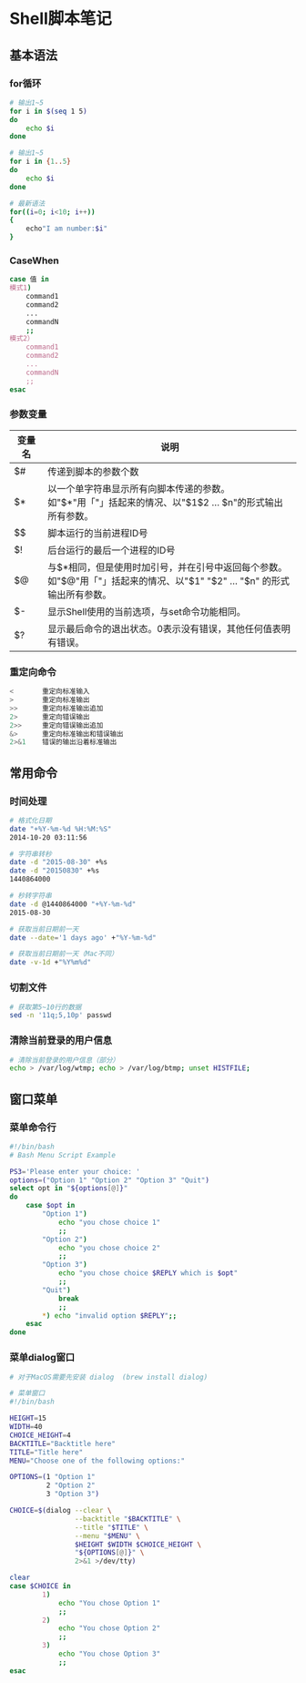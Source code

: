 # Shell脚本笔记

## 基本语法

### for循环

```bash
# 输出1~5
for i in $(seq 1 5)
do
    echo $i
done

# 输出1~5
for i in {1..5}
do
    echo $i
done

# 最新语法
for((i=0; i<10; i++))
{
    echo"I am number:$i"
}
```

<!--more-->

### CaseWhen

```bash
case 值 in
模式1)
    command1
    command2
    ...
    commandN
    ;;
模式2）
    command1
    command2
    ...
    commandN
    ;;
esac
```

### 参数变量

| 变量名   | 说明                                         |
| ---- | ------------------------------------------------------------ |
| $#   | 传递到脚本的参数个数                                         |
| $*   | 以一个单字符串显示所有向脚本传递的参数。<br/>如"\$*"用「"」括起来的情况、以"​\$1 ​\$2 … \$n"的形式输出所有参数。 |
| $$   | 脚本运行的当前进程ID号                                       |
| $!   | 后台运行的最后一个进程的ID号                                 |
| $@   | 与\$*相同，但是使用时加引号，并在引号中返回每个参数。<br/>如"​\$@"用「"」括起来的情况、以"\$1" "​\$2" … "\$n" 的形式输出所有参数。 |
| $-   | 显示Shell使用的当前选项，与set命令功能相同。                 |
| $?   | 显示最后命令的退出状态。0表示没有错误，其他任何值表明有错误。 |

### 重定向命令

```bash
< 		重定向标准输入
> 		重定向标准输出
>> 		重定向标准输出追加
2> 		重定向错误输出
2>> 	重定向错误输出追加
&> 		重定向标准输出和错误输出
2>&1	错误的输出沿着标准输出
```

## 常用命令

### 时间处理

```bash
# 格式化日期
date "+%Y-%m-%d %H:%M:%S"
2014-10-20 03:11:56

# 字符串转秒
date -d "2015-08-30" +%s
date -d "20150830" +%s
1440864000

# 秒转字符串
date -d @1440864000 "+%Y-%m-%d"
2015-08-30

# 获取当前日期前一天
date --date='1 days ago' +"%Y-%m-%d"

# 获取当前日期前一天（Mac不同）
date -v-1d +"%Y%m%d"
```

### 切割文件

```bash
# 获取第5~10行的数据
sed -n '11q;5,10p' passwd
```

### 清除当前登录的用户信息

```bash
# 清除当前登录的用户信息（部分）
echo > /var/log/wtmp; echo > /var/log/btmp; unset HISTFILE;
```

## 窗口菜单

### 菜单命令行

```bash
#!/bin/bash
# Bash Menu Script Example

PS3='Please enter your choice: '
options=("Option 1" "Option 2" "Option 3" "Quit")
select opt in "${options[@]}"
do
    case $opt in
        "Option 1")
            echo "you chose choice 1"
            ;;
        "Option 2")
            echo "you chose choice 2"
            ;;
        "Option 3")
            echo "you chose choice $REPLY which is $opt"
            ;;
        "Quit")
            break
            ;;
        *) echo "invalid option $REPLY";;
    esac
done
```

### 菜单dialog窗口

```bash
# 对于MacOS需要先安装 dialog  (brew install dialog)

# 菜单窗口
#!/bin/bash

HEIGHT=15
WIDTH=40
CHOICE_HEIGHT=4
BACKTITLE="Backtitle here"
TITLE="Title here"
MENU="Choose one of the following options:"

OPTIONS=(1 "Option 1"
         2 "Option 2"
         3 "Option 3")

CHOICE=$(dialog --clear \
                --backtitle "$BACKTITLE" \
                --title "$TITLE" \
                --menu "$MENU" \
                $HEIGHT $WIDTH $CHOICE_HEIGHT \
                "${OPTIONS[@]}" \
                2>&1 >/dev/tty)

clear
case $CHOICE in
        1)
            echo "You chose Option 1"
            ;;
        2)
            echo "You chose Option 2"
            ;;
        3)
            echo "You chose Option 3"
            ;;
esac
```


